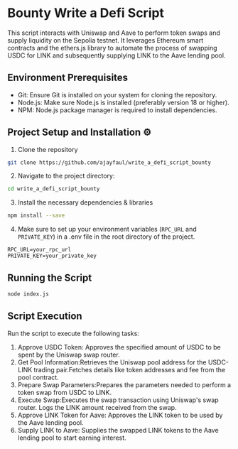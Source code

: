 # Bounty Write a Defi Script

This script interacts with Uniswap and Aave to perform token swaps and supply liquidity on the Sepolia testnet. It leverages Ethereum smart contracts and the ethers.js library to automate the process of swapping USDC for LINK and subsequently supplying LINK to the Aave lending pool.

## Environment Prerequisites

- Git: Ensure Git is installed on your system for cloning the repository.
- Node.js: Make sure Node.js is installed (preferably version 18 or higher).
- NPM: Node.js package manager is required to install dependencies.

## Project Setup and Installation ⚙️

1. Clone the repository

```bash
git clone https://github.com/ajayfaul/write_a_defi_script_bounty
```

2. Navigate to the project directory:

```bash
cd write_a_defi_script_bounty
```

3. Install the necessary dependencies & libraries

```bash
npm install --save
```

4. Make sure to set up your environment variables (`RPC_URL` and `PRIVATE_KEY`) in a .env file in the root directory of the project.

```env
RPC_URL=your_rpc_url
PRIVATE_KEY=your_private_key
```

## Running the Script

```bash
node index.js
```

## Script Execution

Run the script to execute the following tasks:

1. Approve USDC Token:
   Approves the specified amount of USDC to be spent by the Uniswap swap router.
2. Get Pool Information:Retrieves the Uniswap pool address for the USDC-LINK trading pair.Fetches details like token addresses and fee from the pool contract.
3. Prepare Swap Parameters:Prepares the parameters needed to perform a token swap from USDC to LINK.
4. Execute Swap:Executes the swap transaction using Uniswap's swap router.
   Logs the LINK amount received from the swap.
5. Approve LINK Token for Aave: Approves the LINK token to be used by the Aave lending pool.
6. Supply LINK to Aave: Supplies the swapped LINK tokens to the Aave lending pool to start earning interest.
